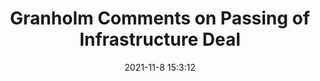 ---
"title": "Granholm Comments on Passing of Infrastructure Deal"
"date": "2021-11-8 15:3:12"
"feed_name": "RIGZONE"
"feed_website": "http://www.rigzone.com/"
"feed_rss": "http://www.rigzone.com/news/rss/rigzone_latest.aspx"
"link": "https://www.rigzone.com/news/granholm_comments_on_passing_of_infrastructure_deal-08-nov-2021-166939-article/?rss=true"
"source": "None"
"file": "_posts/2021-1-1-229a236d605d64357c95466f58d168338262f13a.md"
"accident": "0"
"drilling": "0"
"dead": "0"
"injured": "0"
"arrested": "0"
"place": "unknown place"
"where": "unknown site"
"causes": "unknown"
"place_uri": "unknown place"
---